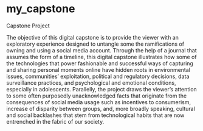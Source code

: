 # my_capstone
Capstone Project

The objective of this digital capstone is to provide the viewer with an exploratory experience designed to untangle some the ramifications of owning and using a social media account. Through the help of a journal that assumes the form of a timeline, this digital capstone illustrates how some of the technologies that power fashionable and successful ways of capturing and sharing personal moments online have hidden roots in environmental issues, communities’ exploitation, political and regulatory decisions, data surveillance practices, and psychological and emotional conditions, especially in adolescents. 
Parallelly, the project draws the viewer’s attention to some often purposedly unacknowledged facts that originate from the consequences of social media usage such as incentives to consumerism, increase of disparity between groups, and, more broadly speaking, cultural and social backlashes that stem from technological habits that are now entrenched in the fabric of our society.
